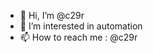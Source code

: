 - 👋 Hi, I’m @c29r
- 👀 I’m interested in automation
- 📫 How to reach me : @c29r

<!---
c29r/c29r is a ✨ special ✨ repository because its `README.md` (this file) appears on your GitHub profile.
You can click the Preview link to take a look at your changes.
--->
